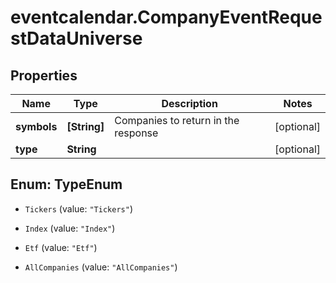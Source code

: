 # eventcalendar.CompanyEventRequestDataUniverse

## Properties

Name | Type | Description | Notes
------------ | ------------- | ------------- | -------------
**symbols** | **[String]** | Companies to return in the response | [optional] 
**type** | **String** |  | [optional] 



## Enum: TypeEnum


* `Tickers` (value: `"Tickers"`)

* `Index` (value: `"Index"`)

* `Etf` (value: `"Etf"`)

* `AllCompanies` (value: `"AllCompanies"`)




